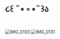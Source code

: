 # ૮꒰ ˶• ༝ •˶꒱ა

![IMG_0133](https://github.com/user-attachments/assets/5fb78868-0548-4a1e-b691-dfb64a8649a2)
![IMG_0131](https://github.com/user-attachments/assets/da42e12a-75f6-469d-b30a-bed30886126d)
